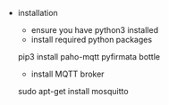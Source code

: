 
* installation
    * ensure you have python3 installed
    * install required python packages

    pip3 install paho-mqtt pyfirmata bottle

    * install MQTT broker
    
    sudo apt-get install mosquitto